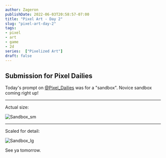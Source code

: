 ```yaml
---
author: Zageron
publishDate: 2022-06-03T20:58:57-07:00
title: "Pixel Art - Day 2"
slug: "pixel-art-day-2"
tags: 
- pixel
- art
- game
- 2d
series:  ["Pixelized Art"]
draft: false
---
```


## Submission for Pixel Dailies

Today's prompt on [@Pixel_Dailies](https://twitter.com/Pixel_Dailies) was for a "sandbox".
Novice sandbox coming right up!

----

Actual size:

![Sandbox_sm](003-sandbox-sm.png)

----

Scaled for detail:

![Sandbox_lg](003-sandbox-lg.png)

See ya tomorrow.
